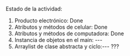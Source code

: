 Estado de la actividad:

1. Producto electrónico: Done
2. Atributos y métodos de celular: Done
3. Atributos y métodos de computadora: Done
4. Instancia de objetos en el main: ---
5. Arraylist de clase abstracta y ciclo:--- ???